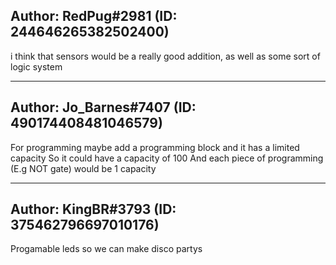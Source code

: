 ## Author: RedPug#2981 (ID: 244646265382502400)

i think that sensors would be a really good addition, as well as some sort of logic system

---------------------------------------------

## Author: Jo_Barnes#7407 (ID: 490174408481046579)

For programming maybe add a programming block and it has a limited capacity
So it could have a capacity of 100
And each piece of programming (E.g NOT gate) would be 1 capacity

---------------------------------------------

## Author: KingBR#3793 (ID: 375462796697010176)

Progamable leds so we can make disco partys